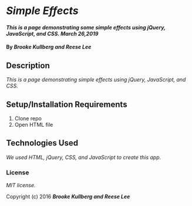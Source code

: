 # _Simple Effects_

#### _This is a page demonstrating some simple effects using jQuery, JavaScript, and CSS. March 26,2019_

#### By _**Brooke Kullberg and Reese Lee**_

## Description

_This is a page demonstrating simple effects using jQuery, JavaScript, and CSS._

## Setup/Installation Requirements

1. Clone repo
2. Open HTML file


## Technologies Used

_We used HTML, jQuery, CSS, and JavaScript to create this app._

### License

*MIT license.*

Copyright (c) 2016 **_Brooke Kullberg and Reese Lee_**
